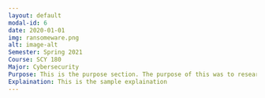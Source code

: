 ```yaml
---
layout: default
modal-id: 6
date: 2020-01-01    
img: ransomeware.png
alt: image-alt
Semester: Spring 2021 
Course: SCY 180
Major: Cybersecurity
Purpose: This is the purpose section. The purpose of this was to research a policy on a type of cyber attack and to write a policy to set the guidlines and protections toward that attack. For this project I researched various company randomsware policies and created a mock policy as shown. 
Explaination: This is the sample explaination 
---
```

